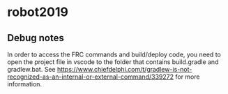 # robot2019
## Debug notes
In order to access the FRC commands and build/deploy code, you need to open the project file in vscode to the folder that contains build.gradle and gradlew.bat. See https://www.chiefdelphi.com/t/gradlew-is-not-recognized-as-an-internal-or-external-command/339272 for more information.